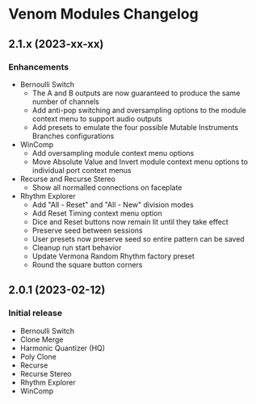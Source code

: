 # Venom Modules Changelog

## 2.1.x (2023-xx-xx)
### Enhancements
- Bernoulli Switch
  - The A and B outputs are now guaranteed to produce the same number of channels
  - Add anti-pop switching and oversampling options to the module context menu to support audio outputs
  - Add presets to emulate the four possible Mutable Instruments Branches configurations
- WinComp
  - Add oversampling module context menu options
  - Move Absolute Value and Invert module context menu options to individual port context menus
- Recurse and Recurse Stereo
  - Show all normalled connections on faceplate
- Rhythm Explorer
  - Add "All - Reset" and "All - New" division modes
  - Add Reset Timing context menu option
  - Dice and Reset buttons now remain lit until they take effect
  - Preserve seed between sessions
  - User presets now preserve seed so entire pattern can be saved
  - Cleanup run start behavior
  - Update Vermona Random Rhythm factory preset
  - Round the square button corners

## 2.0.1 (2023-02-12)
### Initial release
- Bernoulli Switch
- Clone Merge
- Harmonic Quantizer (HQ)
- Poly Clone
- Recurse
- Recurse Stereo
- Rhythm Explorer
- WinComp
